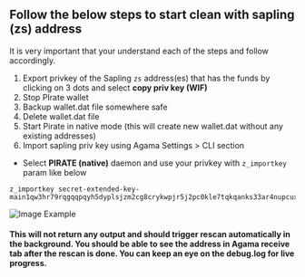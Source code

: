## Follow the below steps to start clean with sapling (zs) address
It is very important that your understand each of the steps and follow accordingly.

1. Export privkey of the Sapling `zs` address(es) that has the funds by clicking on 3 dots and select **copy priv key (WIF)**
2. Stop PIrate wallet 
3. Backup wallet.dat file somewhere safe
4. Delete wallet.dat file
5. Start Pirate in native mode (this will create new wallet.dat without any existing addresses)
6. Import sapling priv key using Agama Settings > CLI section
- Select **PIRATE (native)** daemon and use your privkey with `z_importkey` param like below
```
z_importkey secret-extended-key-main1qw3hr79rqgqqpqyh5dyplsjzm2cg8crykwpjr5j2pc0kle7tqkqanks33ar4nupcuxr0wvp58hzpazclgw2sg2e677augzdjmqj0supayuzuqmk3z5qqwgzmmygzh6up6alstzqneunwmdgnj5tanasqhxy7v620hnvw3fsdmmtnaysua6xdgmxg42j4xhjglqyp68yf76tceun767kw2x86ngfd4kdy559gu5gcz37uud84et4ppakrxl7he3ua4jg3kxz5tzfvjtswxgkgw
```
![Image Example](https://github.com/PirateNetwork/docs/blob/master/images/Agama-Settings-CLI-import-privkey.png)

#### This will not return any output and should trigger rescan automatically in the background. You should be able to see the address in Agama receive tab after the rescan is done. You can keep an eye on the debug.log for live progress. 
